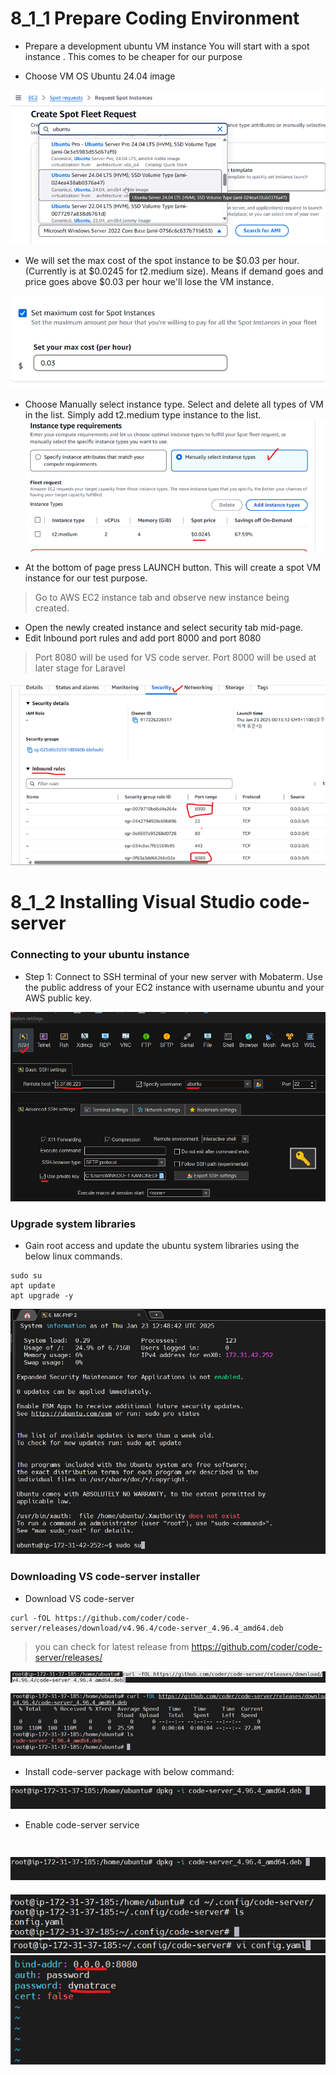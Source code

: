 # 8_1_1 Prepare Coding Environment

- Prepare a development ubuntu VM instance
  You will start with a spot instance .  This comes to be cheaper for our purpose
  
- Choose VM OS Ubuntu 24.04 image
  
![](https://github.com/hakansuku/D1APACTraining/blob/main/images/PHP/spot1.png?raw=true)

- We will set the max cost of the spot instance to be $0.03 per hour.  (Currently is at $0.0245 for t2.medium size). 
  Means if demand goes and price goes above $0.03 per hour we'll lose the VM instance. 

![](https://github.com/hakansuku/D1APACTraining/blob/main/images/PHP/spotprice.png?raw=true)

- Choose Manually select instance type. Select and delete all types of VM in the list. Simply add t2.medium type instance to the list. 
![](https://github.com/hakansuku/D1APACTraining/blob/main/images/PHP/vmtype.png?raw=true)

- At the bottom of page press LAUNCH button.   This will create a spot VM instance for our test purpose.
  
> Go to AWS EC2 instance tab and observe new instance being created. 

- Open the newly created instance and select security tab mid-page.
- Edit Inbound port rules and add port 8000 and port 8080
> Port 8080 will be used for VS code server.
> Port 8000 will be used at later stage for Laravel

![](https://github.com/hakansuku/D1APACTraining/blob/main/images/PHP/inbountport.png?raw=true)


# 8_1_2  Installing Visual Studio code-server
### Connecting to your ubuntu instance
- Step 1: Connect to SSH terminal of your new server with Mobaterm. Use the public address of your EC2 instance with username ubuntu and your AWS public key.
  
![](https://github.com/hakansuku/D1APACTraining/blob/main/images/PHP/mobaterm.png?raw=true)

### Upgrade system libraries
- Gain root access and update the ubuntu system libraries using the below linux commands.
  
```
sudo su
apt update
apt upgrade -y
```

![](https://github.com/hakansuku/D1APACTraining/blob/main/images/PHP/mobaterm2.png?raw=true)

### Downloading VS code-server installer 

- Download VS code-server
```
curl -fOL https://github.com/coder/code-server/releases/download/v4.96.4/code-server_4.96.4_amd64.deb
```
> you can check for latest release from https://github.com/coder/code-server/releases/

![](https://github.com/hakansuku/D1APACTraining/blob/main/images/PHP/codeserver.png?raw=true)

![](https://github.com/hakansuku/D1APACTraining/blob/main/images/PHP/cs2.png?raw=true)

- Install code-server package with below command:

![](https://github.com/hakansuku/D1APACTraining/blob/main/images/PHP/installcs.png?raw=true)

- Enable code-server service
```
```

![](https://github.com/hakansuku/D1APACTraining/blob/main/images/PHP/installcs.png?raw=true)
-
![](https://github.com/hakansuku/D1APACTraining/blob/main/images/PHP/changeip.png?raw=true)
![](https://github.com/hakansuku/D1APACTraining/blob/main/images/PHP/changeip2.png?raw=true)
![](https://github.com/hakansuku/D1APACTraining/blob/main/images/PHP/changeip3.png?raw=true)
